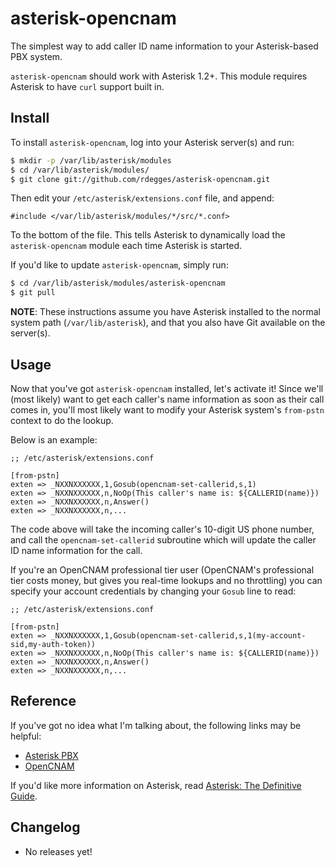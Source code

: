 # asterisk-opencnam

The simplest way to add caller ID name information to your Asterisk-based PBX
system.

``asterisk-opencnam`` should work with Asterisk 1.2+. This module requires
Asterisk to have `curl` support built in.


## Install

To install ``asterisk-opencnam``, log into your Asterisk server(s) and run:

``` bash
$ mkdir -p /var/lib/asterisk/modules
$ cd /var/lib/asterisk/modules/
$ git clone git://github.com/rdegges/asterisk-opencnam.git
```

Then edit your ``/etc/asterisk/extensions.conf`` file, and append:

``` asterisk
#include </var/lib/asterisk/modules/*/src/*.conf>
```

To the bottom of the file. This tells Asterisk to dynamically load the
``asterisk-opencnam`` module each time Asterisk is started.

If you'd like to update ``asterisk-opencnam``, simply run:

``` bash
$ cd /var/lib/asterisk/modules/asterisk-opencnam
$ git pull
```

**NOTE**: These instructions assume you have Asterisk installed to the normal
system path (``/var/lib/asterisk``), and that you also have Git available on
the server(s).


## Usage

Now that you've got ``asterisk-opencnam`` installed, let's activate it! Since
we'll (most likely) want to get each caller's name information as soon as their
call comes in, you'll most likely want to modify your Asterisk system's
``from-pstn`` context to do the lookup.

Below is an example:

``` asterisk
;; /etc/asterisk/extensions.conf

[from-pstn]
exten => _NXXNXXXXXX,1,Gosub(opencnam-set-callerid,s,1)
exten => _NXXNXXXXXX,n,NoOp(This caller's name is: ${CALLERID(name)})
exten => _NXXNXXXXXX,n,Answer()
exten => _NXXNXXXXXX,n,...
```

The code above will take the incoming caller's 10-digit US phone number, and
call the ``opencnam-set-callerid`` subroutine which will update the caller ID
name information for the call.

If you're an OpenCNAM professional tier user (OpenCNAM's professional tier
costs money, but gives you real-time lookups and no throttling) you can specify
your account credentials by changing your `Gosub` line to read:

``` asterisk
;; /etc/asterisk/extensions.conf

[from-pstn]
exten => _NXXNXXXXXX,1,Gosub(opencnam-set-callerid,s,1(my-account-sid,my-auth-token))
exten => _NXXNXXXXXX,n,NoOp(This caller's name is: ${CALLERID(name)})
exten => _NXXNXXXXXX,n,Answer()
exten => _NXXNXXXXXX,n,...
```


## Reference

If you've got no idea what I'm talking about, the following links may be
helpful:

- [Asterisk PBX](http://www.asterisk.org/)
- [OpenCNAM](http://www.opencnam.com/)

If you'd like more information on Asterisk, read
[Asterisk: The Definitive Guide](http://www.amazon.com/gp/product/0596517343/ref=as_li_ss_tl?ie=UTF8&tag=rdegges-20&linkCode=as2&camp=1789&creative=390957&creativeASIN=0596517343).


## Changelog

- No releases yet!

